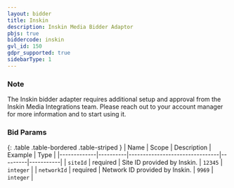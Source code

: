 ```yaml
---
layout: bidder
title: Inskin
description: Inskin Media Bidder Adaptor
pbjs: true
biddercode: inskin
gvl_id: 150
gdpr_supported: true
sidebarType: 1
---
```


### Note

The Inskin bidder adapter requires additional setup and approval from the Inskin Media Integrations team. Please reach out to your account manager for more information and to start using it.

### Bid Params

{: .table .table-bordered .table-striped }
| Name        | Scope    | Description                    | Example | Type      |
|-------------|----------|--------------------------------|---------|-----------|
| `siteId`    | required | Site ID provided by Inskin.    | `12345` | `integer` |
| `networkId` | required | Network ID provided by Inskin. | `9969`  | `integer` |
